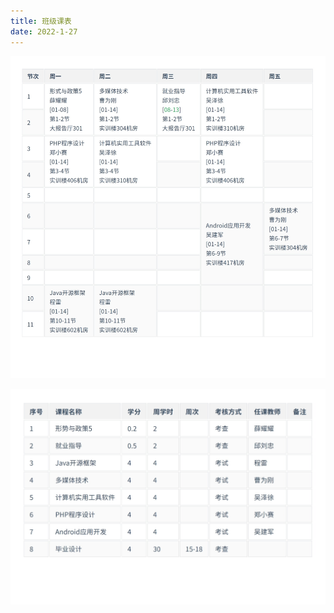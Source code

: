 ```yaml
---
title: 班级课表
date: 2022-1-27
---
```


![image-20210916200921101](../../img/image-20210916200921101.png)

![image-20210905170639509.png](../../img/image-20210905170639509.png)
